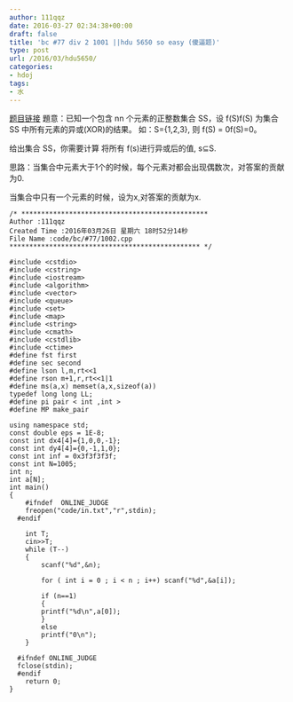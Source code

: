 ```yaml
---
author: 111qqz
date: 2016-03-27 02:34:38+00:00
draft: false
title: 'bc #77 div 2 1001 ||hdu 5650 so easy (傻逼题)'
type: post
url: /2016/03/hdu5650/
categories:
- hdoj
tags:
- 水
---
```


[题目链接](http://bestcoder.hdu.edu.cn/contests/contest_chineseproblem.php?cid=682&pid=1001)
題意：已知一个包含 nn 个元素的正整数集合 SS，设 f(S)f(S) 为集合 SS 中所有元素的异或(XOR)的结果。
如：S={1,2,3}, 则 f(S) = 0f(S)=0。

给出集合 SS，你需要计算 将所有 f(s)进行异或后的值, s⊆S.

思路：当集合中元素大于1个的时候，每个元素对都会出现偶数次，对答案的贡献为0.

当集合中只有一个元素的时候，设为x,对答案的贡献为x.



    
    /* ***********************************************
    Author :111qqz
    Created Time :2016年03月26日 星期六 18时52分14秒
    File Name :code/bc/#77/1002.cpp
    ************************************************ */
    
    #include <cstdio>
    #include <cstring>
    #include <iostream>
    #include <algorithm>
    #include <vector>
    #include <queue>
    #include <set>
    #include <map>
    #include <string>
    #include <cmath>
    #include <cstdlib>
    #include <ctime>
    #define fst first
    #define sec second
    #define lson l,m,rt<<1
    #define rson m+1,r,rt<<1|1
    #define ms(a,x) memset(a,x,sizeof(a))
    typedef long long LL;
    #define pi pair < int ,int >
    #define MP make_pair
    
    using namespace std;
    const double eps = 1E-8;
    const int dx4[4]={1,0,0,-1};
    const int dy4[4]={0,-1,1,0};
    const int inf = 0x3f3f3f3f;
    const int N=1005;
    int n;
    int a[N];
    int main()
    {
    	#ifndef  ONLINE_JUDGE 
    	freopen("code/in.txt","r",stdin);
      #endif
    
    	int T;
    	cin>>T;
    	while (T--)
    	{
    	    scanf("%d",&n);
    	    
    	    for ( int i = 0 ; i < n ; i++) scanf("%d",&a[i]);
    
    	    if (n==1)
    	    {
    		printf("%d\n",a[0]);
    	    }
    	    else
    	    printf("0\n");
    	}
    
      #ifndef ONLINE_JUDGE  
      fclose(stdin);
      #endif
        return 0;
    }
    
